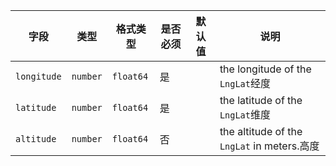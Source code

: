 | 字段 | 类型 | 格式类型 | 是否必须 | 默认值 | 说明 |
|---|---|---|---|---|---|
| `longitude` | `number` | `float64` | 是 |  | the longitude of the `LngLat`经度 |
| `latitude` | `number` | `float64` | 是 |  | the latitude of the `LngLat`维度 |
| `altitude` | `number` | `float64` | 否 |  | the altitude of the `LngLat` in meters.高度 |
